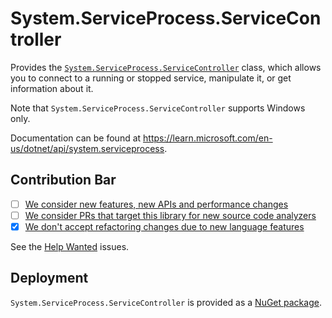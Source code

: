 # System.ServiceProcess.ServiceController
Provides the [`System.ServiceProcess.ServiceController`](https://learn.microsoft.com/en-us/dotnet/api/system.serviceprocess.servicecontroller) class, which allows you to connect to a running or stopped service, manipulate it, or get information about it.

Note that `System.ServiceProcess.ServiceController` supports Windows only.

Documentation can be found at https://learn.microsoft.com/en-us/dotnet/api/system.serviceprocess.

## Contribution Bar
- [ ] [We consider new features, new APIs and performance changes](../README.md#primary-bar)
- [ ] [We consider PRs that target this library for new source code analyzers](../README.md#secondary-bars)
- [x] [We don't accept refactoring changes due to new language features](../README.md#secondary-bars)

See the [Help Wanted](https://github.com/dotnet/runtime/issues?q=is%3Aissue+is%3Aopen+label%3Aarea-System.ServiceProcess+label%3A%22help+wanted%22) issues.

## Deployment
`System.ServiceProcess.ServiceController` is provided as a [NuGet package](https://www.nuget.org/packages/System.ServiceProcess.ServiceController).
